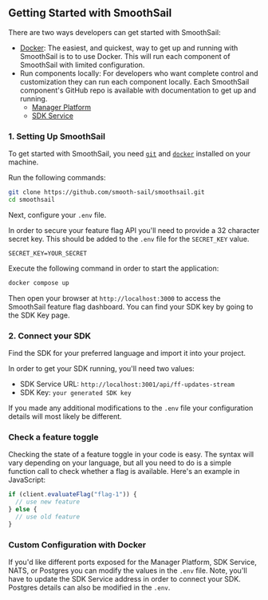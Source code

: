 ## Getting Started with SmoothSail

There are two ways developers can get started with SmoothSail:

- [Docker](#1-setting-up-smoothsail): The easiest, and quickest, way to get up and running with SmoothSail is to to use Docker. This will run each component of SmoothSail with limited configuration.
- Run components locally: For developers who want complete control and customization they can run each component locally. Each SmoothSail component's GitHub repo is available with documentation to get up and running.
  - [Manager Platform](https://github.com/smooth-sail/smoothsail-manager)
  - [SDK Service](https://github.com/smooth-sail/smoothsail-sdk-service)

### 1. Setting Up SmoothSail

To get started with SmoothSail, you need [`git`](https://git-scm.com/) and [`docker`](https://www.docker.com/) installed on your machine.

Run the following commands:

```bash
git clone https://github.com/smooth-sail/smoothsail.git
cd smoothsail
```

Next, configure your `.env` file.

In order to secure your feature flag API you'll need to provide a 32 character secret key. This should be added to the `.env` file for the `SECRET_KEY` value.

```
SECRET_KEY=YOUR_SECRET
```

Execute the following command in order to start the application:

```bash
docker compose up
```

Then open your browser at `http://localhost:3000` to access the SmoothSail feature flag dashboard. You can find your SDK key by going to the SDK Key page.

### 2. Connect your SDK

Find the SDK for your preferred language and import it into your project.

In order to get your SDK running, you'll need two values:

- SDK Service URL: `http://localhost:3001/api/ff-updates-stream`
- SDK Key: `your generated SDK key`

If you made any additional modifications to the `.env` file your configuration details will most likely be different.

### Check a feature toggle

Checking the state of a feature toggle in your code is easy. The syntax will vary depending on your language, but all you need to do is a simple function call to check whether a flag is available. Here's an example in JavaScript:

```javascript
if (client.evaluateFlag("flag-1")) {
  // use new feature
} else {
  // use old feature
}
```

### Custom Configuration with Docker

If you'd like different ports exposed for the Manager Platform, SDK Service, NATS, or Postgres you can modify the values in the `.env` file. Note, you'll have to update the SDK Service address in order to connect your SDK. Postgres details can also be modified in the `.env`.
